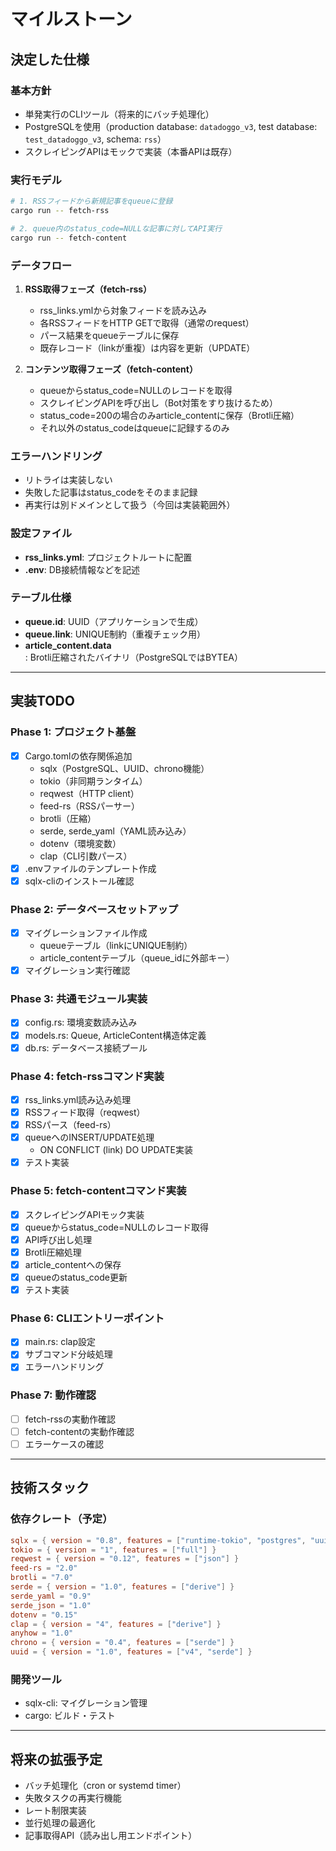 # マイルストーン

## 決定した仕様

### 基本方針
- 単発実行のCLIツール（将来的にバッチ処理化）
- PostgreSQLを使用（production database: `datadoggo_v3`, test database: `test_datadoggo_v3`, schema: `rss`）
- スクレイピングAPIはモックで実装（本番APIは既存）

### 実行モデル
```bash
# 1. RSSフィードから新規記事をqueueに登録
cargo run -- fetch-rss

# 2. queue内のstatus_code=NULLな記事に対してAPI実行
cargo run -- fetch-content
```

### データフロー
1. **RSS取得フェーズ（fetch-rss）**
   - rss_links.ymlから対象フィードを読み込み
   - 各RSSフィードをHTTP GETで取得（通常のrequest）
   - パース結果をqueueテーブルに保存
   - 既存レコード（linkが重複）は内容を更新（UPDATE）

2. **コンテンツ取得フェーズ（fetch-content）**
   - queueからstatus_code=NULLのレコードを取得
   - スクレイピングAPIを呼び出し（Bot対策をすり抜けるため）
   - status_code=200の場合のみarticle_contentに保存（Brotli圧縮）
   - それ以外のstatus_codeはqueueに記録するのみ

### エラーハンドリング
- リトライは実装しない
- 失敗した記事はstatus_codeをそのまま記録
- 再実行は別ドメインとして扱う（今回は実装範囲外）

### 設定ファイル
- **rss_links.yml**: プロジェクトルートに配置
- **.env**: DB接続情報などを記述

### テーブル仕様
- **queue.id**: UUID（アプリケーションで生成）
- **queue.link**: UNIQUE制約（重複チェック用）
- **article_content.data**: Brotli圧縮されたバイナリ（PostgreSQLではBYTEA）

---

## 実装TODO

### Phase 1: プロジェクト基盤
- [x] Cargo.tomlの依存関係追加
  - sqlx（PostgreSQL、UUID、chrono機能）
  - tokio（非同期ランタイム）
  - reqwest（HTTP client）
  - feed-rs（RSSパーサー）
  - brotli（圧縮）
  - serde, serde_yaml（YAML読み込み）
  - dotenv（環境変数）
  - clap（CLI引数パース）
- [x] .envファイルのテンプレート作成
- [x] sqlx-cliのインストール確認

### Phase 2: データベースセットアップ
- [x] マイグレーションファイル作成
  - queueテーブル（linkにUNIQUE制約）
  - article_contentテーブル（queue_idに外部キー）
- [x] マイグレーション実行確認

### Phase 3: 共通モジュール実装
- [x] config.rs: 環境変数読み込み
- [x] models.rs: Queue, ArticleContent構造体定義
- [x] db.rs: データベース接続プール

### Phase 4: fetch-rssコマンド実装
- [x] rss_links.yml読み込み処理
- [x] RSSフィード取得（reqwest）
- [x] RSSパース（feed-rs）
- [x] queueへのINSERT/UPDATE処理
  - ON CONFLICT (link) DO UPDATE実装
- [x] テスト実装

### Phase 5: fetch-contentコマンド実装
- [x] スクレイピングAPIモック実装
- [x] queueからstatus_code=NULLのレコード取得
- [x] API呼び出し処理
- [x] Brotli圧縮処理
- [x] article_contentへの保存
- [x] queueのstatus_code更新
- [x] テスト実装

### Phase 6: CLIエントリーポイント
- [x] main.rs: clap設定
- [x] サブコマンド分岐処理
- [x] エラーハンドリング

### Phase 7: 動作確認
- [ ] fetch-rssの実動作確認
- [ ] fetch-contentの実動作確認
- [ ] エラーケースの確認

---

## 技術スタック

### 依存クレート（予定）
```toml
sqlx = { version = "0.8", features = ["runtime-tokio", "postgres", "uuid", "chrono"] }
tokio = { version = "1", features = ["full"] }
reqwest = { version = "0.12", features = ["json"] }
feed-rs = "2.0"
brotli = "7.0"
serde = { version = "1.0", features = ["derive"] }
serde_yaml = "0.9"
serde_json = "1.0"
dotenv = "0.15"
clap = { version = "4", features = ["derive"] }
anyhow = "1.0"
chrono = { version = "0.4", features = ["serde"] }
uuid = { version = "1.0", features = ["v4", "serde"] }
```

### 開発ツール
- sqlx-cli: マイグレーション管理
- cargo: ビルド・テスト

---

## 将来の拡張予定
- バッチ処理化（cron or systemd timer）
- 失敗タスクの再実行機能
- レート制限実装
- 並行処理の最適化
- 記事取得API（読み出し用エンドポイント）
